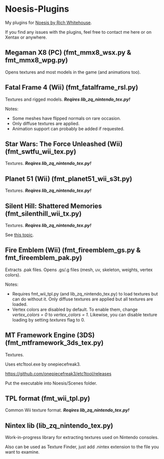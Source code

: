 # Noesis-Plugins

My plugins for [Noesis by Rich Whitehouse](http://richwhitehouse.com/index.php?content=inc_projects.php&showproject=91). 

If you find any issues with the plugins, feel free to contact me here or on Xentax or anywhere.

## Megaman X8 (PC) (fmt_mmx8_wsx.py & fmt_mmx8_wpg.py) ##
Opens textures and most models in the game (and animations too).

## Fatal Frame 4 (Wii) (fmt_fatalframe_rsl.py) ##
Textures and rigged models.
***Reqires lib_zq_nintendo_tex.py!***

Notes:

 * Some meshes have flipped normals on rare occasion.
 * Only diffuse textures are applied.
 * Animation support can probably be added if requested.

## Star Wars: The Force Unleashed (Wii) (fmt_swtfu_wii_tex.py) ##
Textures.
***Reqires lib_zq_nintendo_tex.py!***

## Planet 51 (Wii) (fmt_planet51_wii_s3t.py) ##
Textures.
***Reqires lib_zq_nintendo_tex.py!***

## Silent Hill: Shattered Memories (fmt_silenthill_wii_tx.py) ##
Textures.
***Reqires lib_zq_nintendo_tex.py!***

See [this topic](http://forum.xentax.com/viewtopic.php?f=18&t=15025).

## Fire Emblem (Wii) (fmt_fireemblem_gs.py & fmt_fireemblem_pak.py) ##
Extracts .pak files.
Opens .gs/.g files (mesh, uv, skeleton, weights, vertex colors). 

Notes:
 * Requires fmt_wii_tpl.py (and lib_zq_nintendo_tex.py) to load textures but can do without it. Only diffuse textures are applied but all textures are loaded.
 * Vertex colors are disabled by default. To enable them, change *vertex_colors = 0* to *vertex_colors = 1*. Likewise, you can disable texture loading by setting *textures* flag to 0.

## MT Framework Engine (3DS) (fmt_mtframework_3ds_tex.py) ##
Textures.

Uses etc1tool.exe by onepiecefreak3.

https://github.com/onepiecefreak3/etc1tool/releases

Put the executable into Noesis/Scenes folder.

## TPL format (fmt_wii_tpl.py) ##
Common Wii texture format.
***Reqires lib_zq_nintendo_tex.py!***

## Nintex lib (lib_zq_nintendo_tex.py) ##
Work-in-progress library for extracting textures used on Nintendo consoles.

Also can be used as Texture Finder, just add .nintex extension to the file you want to examine.

